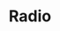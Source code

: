 ---
title: Radio
tags: ["radio", "selected", "option", "choice", "button", "select", "pick"]
icon: radio
svg: '<svg xmlns="http://www.w3.org/2000/svg" width="24" height="24" fill="none" viewBox="0 0 24 24" stroke-width="1.5" stroke-linecap="round" stroke-linejoin="round" stroke="currentColor"><path d="M12 13.5a1.5 1.5 0 1 0 0-3 1.5 1.5 0 0 0 0 3m-3.449 2.205a5.234 5.234 0 0 1-1.148-1.7 5.192 5.192 0 0 1 1.148-5.71M18.07 5.5a9.148 9.148 0 0 1 2.719 6.5 9.148 9.148 0 0 1-2.72 6.5M15.24 8.295a5.232 5.232 0 0 1 1.148 1.7 5.191 5.191 0 0 1-1.148 5.71M5.512 18.5A9.148 9.148 0 0 1 2.793 12c0-2.438.978-4.776 2.72-6.5"/></svg>'
---